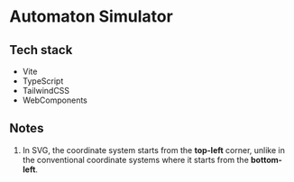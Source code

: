# Automaton Simulator

## Tech stack

- Vite
- TypeScript
- TailwindCSS
- WebComponents

## Notes

1. In SVG, the coordinate system starts from the **top-left** corner, unlike in the conventional coordinate systems where it starts from the **bottom-left**.
